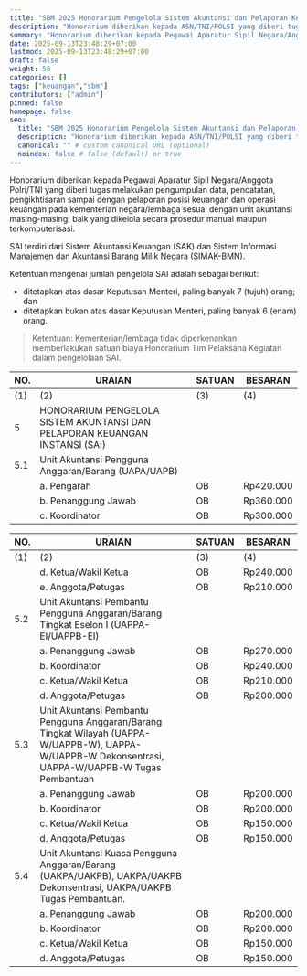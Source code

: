 ```yaml
---
title: "SBM 2025 Honorarium Pengelola Sistem Akuntansi dan Pelaporan Keuangan"
description: "Honorarium diberikan kepada ASN/TNI/POLSI yang diberi tugas Sistem Akuntansi Keuangan dan Sistem Informasi Manajemen/Akuntansi Barang Milik Negara"
summary: "Honorarium diberikan kepada Pegawai Aparatur Sipil Negara/Anggota Polri/TNI yang diberi tugas melakukan pengumpulan data, pencatatan, pengikhtisaran sampai dengan pelaporan posisi keuangan dan operasi keuangan pada kementerian negara/lembaga sesuai dengan unit akuntansi masing-masing, baik yang dikelola secara prosedur manual maupun terkomputerisasi."
date: 2025-09-13T23:48:29+07:00
lastmod: 2025-09-13T23:48:29+07:00
draft: false
weight: 50
categories: []
tags: ["keuangan","sbm"]
contributors: ["admin"]
pinned: false
homepage: false
seo:
  title: "SBM 2025 Honorarium Pengelola Sistem Akuntansi dan Pelaporan Keuangan" # custom title (optional)
  description: "Honorarium diberikan kepada ASN/TNI/POLSI yang diberi tugas Sistem Akuntansi Keuangan dan Sistem Informasi Manajemen/Akuntansi Barang Milik Negara" # custom description (recommended)
  canonical: "" # custom canonical URL (optional)
  noindex: false # false (default) or true
---
```


Honorarium diberikan kepada Pegawai Aparatur Sipil Negara/Anggota Polri/TNI yang diberi tugas melakukan pengumpulan data, pencatatan, pengikhtisaran sampai dengan pelaporan posisi keuangan dan operasi keuangan pada kementerian negara/lembaga sesuai dengan unit akuntansi masing-masing, baik yang dikelola secara prosedur manual maupun terkomputerisasi.

SAI terdiri dari Sistem Akuntansi Keuangan (SAK) dan Sistem Informasi Manajemen dan Akuntansi Barang Milik Negara (SIMAK-BMN).

Ketentuan mengenai jumlah pengelola SAI adalah sebagai berikut:
- ditetapkan atas dasar Keputusan Menteri, paling banyak 7 (tujuh) orang; dan
- ditetapkan bukan atas dasar Keputusan Menteri, paling banyak 6 (enam) orang.

> Ketentuan:
> Kementerian/lembaga tidak diperkenankan memberlakukan satuan biaya Honorarium Tim Pelaksana Kegiatan dalam pengelolaan SAI.

| NO. | URAIAN                                                                                       | SATUAN | BESARAN     |
| --- | -------------------------------------------------------------------------------------------- | ------ | ----------- |
| (1) | (2)                                                                                          | (3)    | (4)         |
| 5   | HONORARIUM PENGELOLA SISTEM AKUNTANSI DAN PELAPORAN KEUANGAN INSTANSI (SAI)                  |        |             |
| 5.1 | Unit Akuntansi Pengguna Anggaran/Barang (UAPA/UAPB)                                          |        |             |
|     | a. Pengarah                                                                                  | OB     | Rp420.000   |
|     | b. Penanggung Jawab                                                                          | OB     | Rp360.000   |
|     | c. Koordinator                                                                               | OB     | Rp300.000   |

| NO.  | URAIAN                                                                                                                                              | SATUAN                  | BESARAN     |
| ---- | --------------------------------------------------------------------------------------------------------------------------------------------------- | ----------------------- | ----------- |
| (1)  | (2)                                                                                                                                                 | (3)                     | (4)         |
|      | d. Ketua/Wakil Ketua                                                                                                                                | OB                      | Rp240.000   |
|      | e. Anggota/Petugas                                                                                                                                  | OB                      | Rp210.000   |
| 5.2  | Unit Akuntansi Pembantu Pengguna Anggaran/Barang Tingkat Eselon I (UAPPA-EI/UAPPB-EI)                                                               |                         |             |
|      | a. Penanggung Jawab                                                                                                                                 | OB                      | Rp270.000   |
|      | b. Koordinator                                                                                                                                      | OB                      | Rp240.000   |
|      | c. Ketua/Wakil Ketua                                                                                                                                | OB                      | Rp210.000   |
|      | d. Anggota/Petugas                                                                                                                                  | OB                      | Rp200.000   |
| 5.3  | Unit Akuntansi Pembantu Pengguna Anggaran/Barang Tingkat Wilayah (UAPPA-W/UAPPB-W), UAPPA-W/UAPPB-W Dekonsentrasi, UAPPA-W/UAPPB-W Tugas Pembantuan |                         |             |
|      | a. Penanggung Jawab                                                                                                                                 | OB                      | Rp200.000   |
|      | b. Koordinator                                                                                                                                      | OB                      | Rp200.000   |
|      | c. Ketua/Wakil Ketua                                                                                                                                | OB                      | Rp150.000   |
|      | d. Anggota/Petugas                                                                                                                                  | OB                      | Rp150.000   |
| 5.4  | Unit Akuntansi Kuasa Pengguna Anggaran/Barang (UAKPA/UAKPB), UAKPA/UAKPB Dekonsentrasi, UAKPA/UAKPB Tugas Pembantuan.                               |                         |             |
|      | a. Penanggung Jawab                                                                                                                                 | OB                      | Rp200.000   |
|      | b. Koordinator                                                                                                                                      | OB                      | Rp200.000   |
|      | c. Ketua/Wakil Ketua                                                                                                                                | OB                      | Rp150.000   |
|      | d. Anggota/Petugas                                                                                                                                  | OB                      | Rp150.000   |
